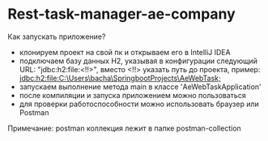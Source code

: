 # Rest-task-manager-ae-company
Как запускать приложение?
- клонируем проект на свой пк и открываем его в IntelliJ IDEA
- подключаем базу данных H2, указывая в конфигурации следующий URL: "jdbc:h2:file:<!!>", вместо <!!> указать путь до проекта, пример:
<jdbc:h2:file:C:\Users\bacha\SpringbootProjects\AeWebTask;>
- запускаем выполнение метода main в классе 'AeWebTaskApplication'
- после компиляции и запуска приложением можно пользоваться
- для проверки работоспособности можно использовать браузер или Postman

Примечание: postman коллекция лежит в папке postman-collection

